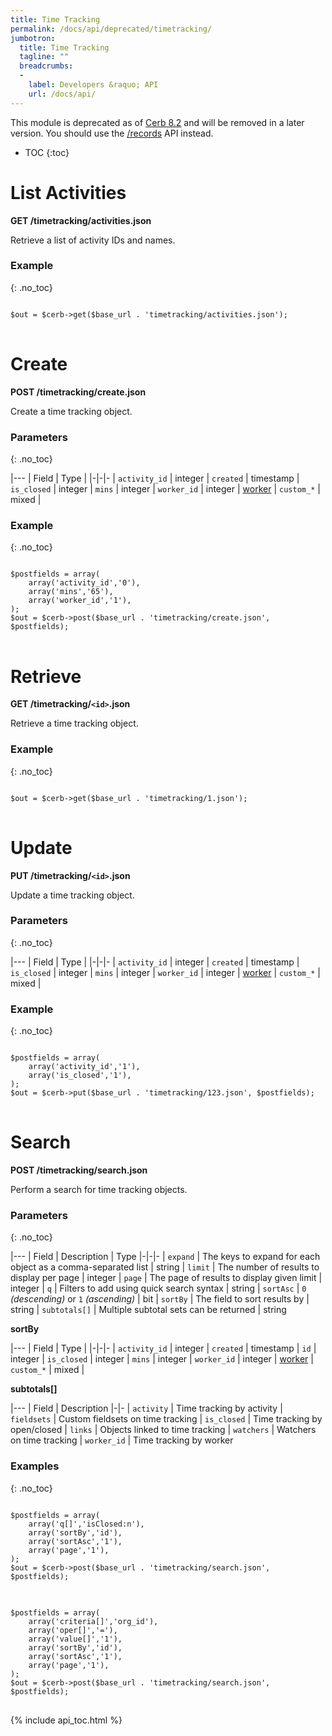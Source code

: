 ```yaml
---
title: Time Tracking
permalink: /docs/api/deprecated/timetracking/
jumbotron:
  title: Time Tracking
  tagline: ""
  breadcrumbs:
  -
    label: Developers &raquo; API
    url: /docs/api/
---
```


<div class="cerb-box note">
<p>This module is deprecated as of <a href="/releases/8.2/">Cerb 8.2</a> and will be removed in a later version. You should use the <a href="/docs/api/modules/records/">/records</a> API instead.</p>
</div>

* TOC
{:toc}

# List Activities

**GET /timetracking/activities.json**

Retrieve a list of activity IDs and names.

### Example
{: .no_toc}

<pre>
<code class="language-php">
$out = $cerb->get($base_url . 'timetracking/activities.json');
</code>
</pre>

# Create

**POST /timetracking/create.json**

Create a time tracking object.

### Parameters
{: .no_toc}

|---
| Field | Type | 
|-|-|-
| `activity_id` | integer
| `created` | timestamp
| `is_closed` | integer
| `mins` | integer
| `worker_id` | integer | [worker](/docs/api/modules/workers/)
| `custom_*` | mixed | 

### Example
{: .no_toc}

<pre>
<code class="language-php">
$postfields = array(
    array('activity_id','0'),
    array('mins','65'),
    array('worker_id','1'),
);
$out = $cerb->post($base_url . 'timetracking/create.json', $postfields);
</code>
</pre>

# Retrieve

**GET /timetracking/`<id>`.json**

Retrieve a time tracking object.

### Example
{: .no_toc}

<pre>
<code class="language-php">
$out = $cerb->get($base_url . 'timetracking/1.json');
</code>
</pre>

# Update

**PUT /timetracking/`<id>`.json**

Update a time tracking object.

### Parameters
{: .no_toc}

|---
| Field | Type | 
|-|-|-
| `activity_id` | integer
| `created` | timestamp
| `is_closed` | integer
| `mins` | integer
| `worker_id` | integer | [worker](/docs/api/modules/workers/)
| `custom_*` | mixed | 

### Example
{: .no_toc}

<pre>
<code class="language-php">
$postfields = array(
    array('activity_id','1'),
    array('is_closed','1'),
);
$out = $cerb->put($base_url . 'timetracking/123.json', $postfields);
</code>
</pre>

# Search

**POST /timetracking/search.json**

Perform a search for time tracking objects.

### Parameters
{: .no_toc}

|---
| Field | Description | Type
|-|-|-
| `expand` | The keys to expand for each object as a comma-separated list | string
| `limit` | The number of results to display per page | integer
| `page` | The page of results to display given limit | integer
| `q` | Filters to add using quick search syntax | string
| `sortAsc` | `0` _(descending)_ or `1` _(ascending)_ | bit
| `sortBy` | The field to sort results by | string
| `subtotals[]` | Multiple subtotal sets can be returned | string 

**sortBy**

|---
| Field | Type | 
|-|-|-
| `activity_id` | integer
| `created` | timestamp
| `id` | integer
| `is_closed` | integer
| `mins` | integer
| `worker_id` | integer | [worker](/docs/api/modules/workers/)
| `custom_*` | mixed | 

**subtotals[]**

|---
| Field | Description
|-|-
| `activity` | Time tracking by activity
| `fieldsets` | Custom fieldsets on time tracking
| `is_closed` | Time tracking by open/closed
| `links` | Objects linked to time tracking
| `watchers` | Watchers on time tracking
| `worker_id` | Time tracking by worker

### Examples
{: .no_toc}

<pre>
<code class="language-php">
$postfields = array(
    array('q[]','isClosed:n'),
    array('sortBy','id'),
    array('sortAsc','1'),
    array('page','1'),
);
$out = $cerb->post($base_url . 'timetracking/search.json', $postfields);
</code>
</pre>

<pre>
<code class="language-php">
$postfields = array(
    array('criteria[]','org_id'),
    array('oper[]','='),
    array('value[]','1'),
    array('sortBy','id'),
    array('sortAsc','1'),
    array('page','1'),
);
$out = $cerb->post($base_url . 'timetracking/search.json', $postfields);
</code>
</pre>

{% include api_toc.html %}